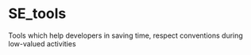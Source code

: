 # SE_tools
Tools which help developers in saving time, respect conventions during low-valued activities
